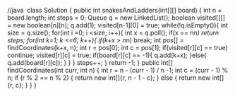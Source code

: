 //java
​
class Solution {
public int snakesAndLadders(int[][] board) {
int n = board.length;
int steps = 0;
Queue<Integer> q = new LinkedList<Integer>();
boolean visited[][] = new boolean[n][n];
q.add(1);
visited[n-1][0] = true;
while(!q.isEmpty()){
int size = q.size();
for(int i =0; i <size; i++){
int x = q.poll();
if(x == n*n) return steps;
for(int k=1; k <=6; k++){
if(k+x > n*n) break;
int pos[] = findCoordinates(k+x, n);
int r = pos[0];
int c = pos[1];
if(visited[r][c] == true) continue;
visited[r][c] = true;
if(board[r][c] == -1){
q.add(k+x);
}else{
q.add(board[r][c]);
}
}
}
steps++;
}
return -1;
}
public int[] findCoordinates(int curr, int n) {
int r = n - (curr - 1) / n  -1;
int c = (curr - 1) % n;
if (r % 2 == n % 2) {
return new int[]{r, n - 1 - c};
} else {
return new int[]{r, c};
}
}
}